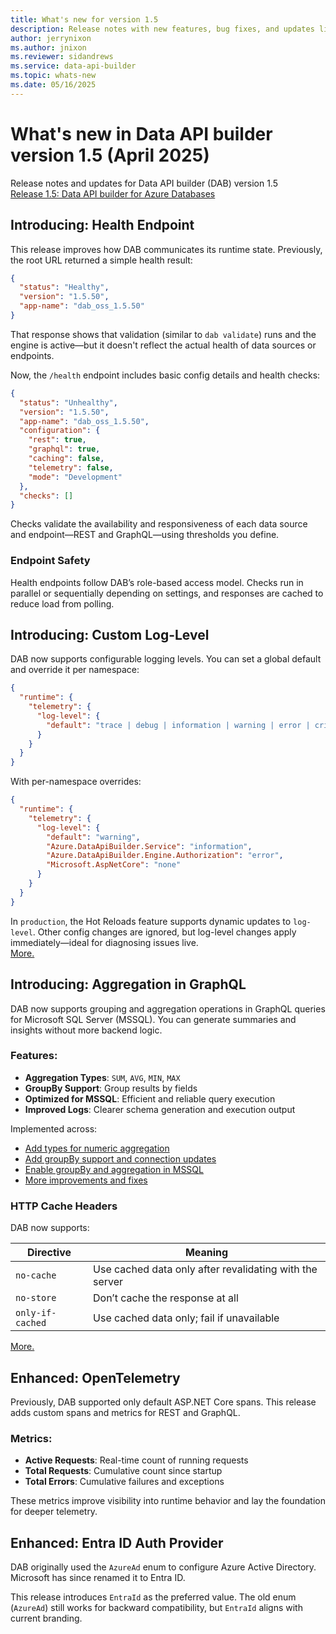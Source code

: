 ```yaml
---
title: What's new for version 1.5
description: Release notes with new features, bug fixes, and updates listed for the Data API builder version 1.5.
author: jerrynixon
ms.author: jnixon
ms.reviewer: sidandrews
ms.service: data-api-builder
ms.topic: whats-new 
ms.date: 05/16/2025
---
```


# What's new in Data API builder version 1.5 (April 2025)

Release notes and updates for Data API builder (DAB) version 1.5  
[Release 1.5: Data API builder for Azure Databases](https://github.com/Azure/data-api-builder/releases/tag/v1.5.50)

## Introducing: Health Endpoint

This release improves how DAB communicates its runtime state. Previously, the root URL returned a simple health result:

```json
{
  "status": "Healthy",
  "version": "1.5.50",
  "app-name": "dab_oss_1.5.50"
}
```

That response shows that validation (similar to `dab validate`) runs and the engine is active—but it doesn't reflect the actual health of data sources or endpoints.

Now, the `/health` endpoint includes basic config details and health checks:

```json
{
  "status": "Unhealthy",
  "version": "1.5.50",
  "app-name": "dab_oss_1.5.50",
  "configuration": {
    "rest": true,
    "graphql": true,
    "caching": false,
    "telemetry": false,
    "mode": "Development"
  },
  "checks": []
}
```

Checks validate the availability and responsiveness of each data source and endpoint—REST and GraphQL—using thresholds you define.

### Endpoint Safety

Health endpoints follow DAB’s role-based access model. Checks run in parallel or sequentially depending on settings, and responses are cached to reduce load from polling.

## Introducing: Custom Log-Level

DAB now supports configurable logging levels. You can set a global default and override it per namespace:

```json
{
  "runtime": {
    "telemetry": {
      "log-level": {
        "default": "trace | debug | information | warning | error | critical | none"
      }
    }
  }
}
```

With per-namespace overrides:

```json
{
  "runtime": {
    "telemetry": {
      "log-level": {
        "default": "warning",
        "Azure.DataApiBuilder.Service": "information",
        "Azure.DataApiBuilder.Engine.Authorization": "error",
        "Microsoft.AspNetCore": "none"
      }
    }
  }
}
```

In `production`, the Hot Reloads feature supports dynamic updates to `log-level`. Other config changes are ignored, but log-level changes apply immediately—ideal for diagnosing issues live.  
[More.](https://github.com/Azure/data-api-builder/pull/2620)

## Introducing: Aggregation in GraphQL

DAB now supports grouping and aggregation operations in GraphQL queries for Microsoft SQL Server (MSSQL). You can generate summaries and insights without more backend logic.

### Features:

- **Aggregation Types**: `SUM`, `AVG`, `MIN`, `MAX`
- **GroupBy Support**: Group results by fields
- **Optimized for MSSQL**: Efficient and reliable query execution
- **Improved Logs**: Clearer schema generation and execution output

Implemented across:

- [Add types for numeric aggregation](https://github.com/Azure/data-api-builder/pull/2521)
- [Add groupBy support and connection updates](https://github.com/Azure/data-api-builder/pull/2541)
- [Enable groupBy and aggregation in MSSQL](https://github.com/Azure/data-api-builder/pull/2550)
- [More improvements and fixes](https://github.com/Azure/data-api-builder/pull/2562)

<!--

## Introducing: Cache Level 2—Redis Support

Before this release, DAB supported only Level 1 in-memory caching—scoped to a single instance. Now, with Level 2 Redis caching, you get shared caching across all instances.

- **Scalable**: Shared by all containers
- **Fast**: Reduces database round-trips
- **Reliable**: Persists through restarts and deployments

-->

### HTTP Cache Headers

DAB now supports:

| Directive         | Meaning |
|------------------|---------|
| `no-cache`        | Use cached data only after revalidating with the server |
| `no-store`        | Don’t cache the response at all |
| `only-if-cached`  | Use cached data only; fail if unavailable |

[More.](https://github.com/Azure/data-api-builder/pull/2650)

## Enhanced: OpenTelemetry

Previously, DAB supported only default ASP.NET Core spans. This release adds custom spans and metrics for REST and GraphQL.

### Metrics:

- **Active Requests**: Real-time count of running requests  
- **Total Requests**: Cumulative count since startup  
- **Total Errors**: Cumulative failures and exceptions  

These metrics improve visibility into runtime behavior and lay the foundation for deeper telemetry.

## Enhanced: Entra ID Auth Provider

DAB originally used the `AzureAd` enum to configure Azure Active Directory. Microsoft has since renamed it to Entra ID.

This release introduces `EntraId` as the preferred value. The old enum (`AzureAd`) still works for backward compatibility, but `EntraId` aligns with current branding.
